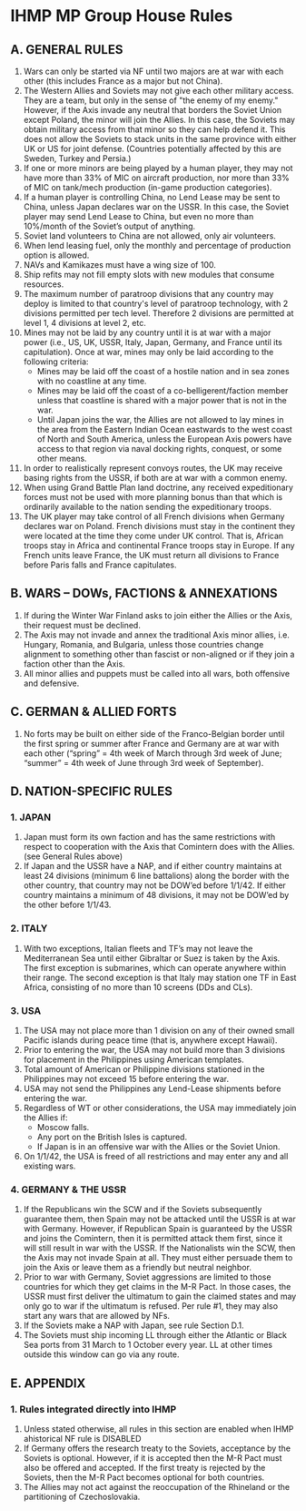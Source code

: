 # IHMP MP Group House Rules
## A. GENERAL RULES
1. Wars can only be started via NF until two majors are at war with each other (this includes France as a major but not China).
1. The Western Allies and Soviets may not give each other military access. They are a team, but only in the sense of "the enemy of my enemy."  However, if the Axis invade any neutral that borders the Soviet Union except Poland, the minor will join the Allies.  In this case, the Soviets may obtain military access from that minor so they can help defend it. This does not allow the Soviets to stack units in the same province with either UK or US for joint defense. (Countries potentially affected by this are Sweden, Turkey and Persia.)
1. If one or more minors are being played by a human player, they may not have more than 33% of MIC on aircraft production, nor more than 33% of MIC on tank/mech production (in-game production categories).
1. If a human player is controlling China, no Lend Lease may be sent to China, unless Japan declares war on the USSR.  In this case, the Soviet player may send Lend Lease to China, but even no more than 10%/month of the Soviet’s output of anything.
1. Soviet land volunteers to China are not allowed, only air volunteers.
1. When lend leasing fuel, only the monthly and percentage of production option is allowed.
1. NAVs and Kamikazes must have a wing size of 100.
1. Ship refits may not fill empty slots with new modules that consume resources.
1. The maximum number of paratroop divisions that any country may deploy is limited to that country's level of paratroop technology, with 2 divisions permitted per tech level. Therefore 2 divisions are permitted at level 1, 4 divisions at level 2, etc.
1. Mines may not be laid by any country until it is at war with a major power (i.e., US, UK, USSR, Italy, Japan, Germany, and France until its capitulation). Once at war, mines may only be laid according to the following criteria:
    * Mines may be laid off the coast of a hostile nation and in sea zones with no coastline at any time. 
    * Mines may be laid off the coast of a co-belligerent/faction member unless that coastline is shared with a major power that is not in the war.
    * Until Japan joins the war, the Allies are not allowed to lay mines in the area from the Eastern Indian Ocean eastwards to the west coast of North and South America, unless the European Axis powers have access to that region via naval docking rights, conquest, or some other means.
1. In order to realistically represent convoys routes, the UK may receive basing rights from the USSR, if both are at war with a common enemy.
1. When using Grand Battle Plan land doctrine, any received expeditionary forces must not be used with more planning bonus than that which is ordinarily available to the nation sending the expeditionary troops.
1. The UK player may take control of all French divisions when Germany declares war on Poland. French divisions must stay in the continent they were located at the time they come under UK control. That is, African troops stay in Africa and continental France troops stay in Europe. If any French units leave France, the UK must return all divisions to France before Paris falls and France capitulates.
## B. WARS – DOWs, FACTIONS & ANNEXATIONS
1. If during the Winter War Finland asks to join either the Allies or the Axis, their request must be declined.
1. The Axis may not invade and annex the traditional Axis minor allies, i.e. Hungary, Romania, and Bulgaria, unless those countries change alignment to something other than fascist or non-aligned or if they join a faction other than the Axis.
1. All minor allies and puppets must be called into all wars, both offensive and defensive.
## C. GERMAN & ALLIED FORTS
1. No forts may be built on either side of the Franco-Belgian border until the first spring or summer after France and Germany are at war with each other (“spring” = 4th week of March through 3rd week of June; “summer” = 4th week of June through 3rd week of September).
## D. NATION-SPECIFIC RULES
### 1. JAPAN
1. Japan must form its own faction and has the same restrictions with respect to cooperation with the Axis that Comintern does with the Allies. (see General Rules above)
1. If Japan and the USSR have a NAP, and if either country maintains at least 24 divisions (minimum 6 line battalions) along the border with the other country, that country may not be DOW’ed before 1/1/42.  If either country maintains a minimum of 48 divisions, it may not be DOW’ed by the other before 1/1/43.
### 2. ITALY
1. With two exceptions, Italian fleets and TF’s may not leave the Mediterranean Sea until either Gibraltar or Suez is taken by the Axis.  The first exception is submarines, which can operate anywhere within their range. The second exception is that Italy may station one TF in East Africa, consisting of no more than 10 screens (DDs and CLs).
### 3. USA
1. The USA may not place more than 1 division on any of their owned small Pacific islands during peace time (that is, anywhere except Hawaii).
1. Prior to entering the war, the USA may not build more than 3 divisions for placement in the Philippines using American templates.
1. Total amount of American or Philippine divisions stationed in the Philippines may not exceed 15 before entering the war.
1. USA may not send the Philippines any Lend-Lease shipments before entering the war.
1. Regardless of WT or other considerations, the USA may immediately join the Allies if:
    * Moscow falls.
    * Any port on the British Isles is captured.
    * If Japan is in an offensive war with the Allies or the Soviet Union.
1. On 1/1/42, the USA is freed of all restrictions and may enter any and all existing wars.
### 4. GERMANY & THE USSR
1. If the Republicans win the SCW and if the Soviets subsequently guarantee them, then Spain may not be attacked until the USSR is at war with Germany.  However, if Republican Spain is guaranteed by the USSR and joins the Comintern, then it is permitted attack them first, since it will still result in war with the USSR.  If the Nationalists win the SCW, then the Axis may not invade Spain at all.  They must either persuade them to join the Axis or leave them as a friendly but neutral neighbor.
1. Prior to war with Germany, Soviet aggressions are limited to those countries for which they get claims in the M-R Pact. In those cases, the USSR must first deliver the ultimatum to gain the claimed states and may only go to war if the ultimatum is refused.  Per rule #1, they may also start any wars that are allowed by NFs.
1. If the Soviets make a NAP with Japan, see rule Section D.1.
1. The Soviets must ship incoming LL through either the Atlantic or Black Sea ports from 31 March to 1 October every year. LL at other times outside this window can go via any route.
## E. APPENDIX
### 1. Rules integrated directly into IHMP
1. Unless stated otherwise, all rules in this section are enabled when IHMP ahistorical NF rule is DISABLED
1. If Germany offers the research treaty to the Soviets, acceptance by the Soviets is optional.  However, if it is accepted then the M-R Pact must also be offered and accepted.  If the first treaty is rejected by the Soviets, then the M-R Pact becomes optional for both countries.
1. The Allies may not act against the reoccupation of the Rhineland or the partitioning of Czechoslovakia.